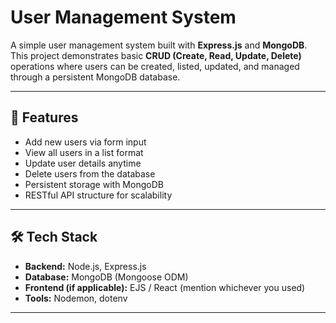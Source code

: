 # User Management System  

A simple user management system built with **Express.js** and **MongoDB**.  
This project demonstrates basic **CRUD (Create, Read, Update, Delete)** operations where users can be created, listed, updated, and managed through a persistent MongoDB database.  

---

## 🚀 Features  
- Add new users via form input  
- View all users in a list format  
- Update user details anytime  
- Delete users from the database  
- Persistent storage with MongoDB  
- RESTful API structure for scalability  

---

## 🛠️ Tech Stack  
- **Backend:** Node.js, Express.js  
- **Database:** MongoDB (Mongoose ODM)  
- **Frontend (if applicable):** EJS / React (mention whichever you used)  
- **Tools:** Nodemon, dotenv  

---

